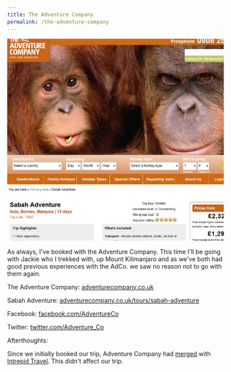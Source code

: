 ```yaml
---
title: The Adventure Company
permalink: /the-adventure-company
---
```

[![](/assets/adventure.jpg "adventure")](http://www.adventurecompany.co.uk/tours/sabah-adventure)

As always, I've booked with the Adventure Company. This time I'll be going with Jackie who I trekked with, up Mount Kilimanjaro and as we've both had good previous experiences with the AdCo. we saw no reason not to go with them again.

The Adventure Company: [adventurecompany.co.uk](https://twitter.com/Adventure_Co)

Sabah Adventure: [adventurecompany.co.uk/tours/sabah-adventure](http://www.adventurecompany.co.uk/tours/sabah-adventure)

Facebook: [facebook.com/AdventureCo](https://www.facebook.com/AdventureCo)

Twitter: [twitter.com/Adventure_Co](https://twitter.com/Adventure_Co)

Afterthoughts:

Since we initially booked our trip, Adventure Company had [merged](http://www.adventurecompany.co.uk/intrepid) with [Intrepid Travel](http://www.intrepidtravel.com/uk). This didn't affect our trip.

